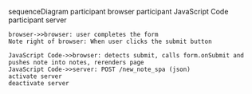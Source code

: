 sequenceDiagram
    participant browser
    participant JavaScript Code
    participant server
    
    
    browser->>browser: user completes the form
    Note right of browser: When user clicks the submit button

    JavaScript Code->>browser: detects submit, calls form.onSubmit and pushes note into notes, rerenders page
    JavaScript Code->>server: POST /new_note_spa (json)
    activate server
    deactivate server